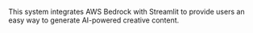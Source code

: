 This system integrates AWS Bedrock with Streamlit to provide users an easy way to generate AI-powered creative content.